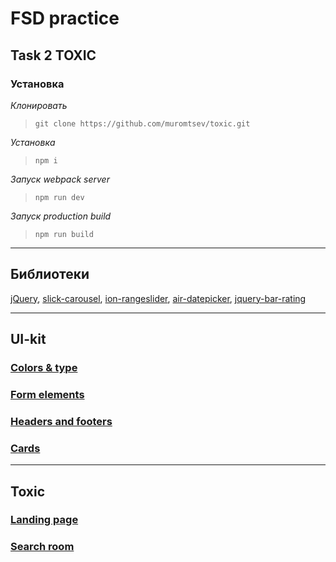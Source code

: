 # FSD practice 
## Task 2 TOXIC

### Установка

_Клонировать_
> ```git clone https://github.com/muromtsev/toxic.git```

_Установка_
> ```npm i```

_Запуск webpack server_
> ```npm run dev```

_Запуск production build_
> ```npm run build```
---

## Библиотеки
[jQuery](https://github.com/jquery/jquery),
[slick-carousel](https://github.com/kenwheeler/slick),
[ion-rangeslider](https://github.com/IonDen/ion.rangeSlider),
[air-datepicker](https://github.com/t1m0n/air-datepicker),
[jquery-bar-rating](https://github.com/antennaio/jquery-bar-rating)

---

## UI-kit

### [Colors & type](https://muromtsev.github.io/toxic/color_type.html)
### [Form elements](https://muromtsev.github.io/toxic/form-elements.html)
### [Headers and footers](https://muromtsev.github.io/toxic/header_footer.html)
### [Cards](https://muromtsev.github.io/toxic/cards.html)

---

## Toxic

### [Landing page](https://muromtsev.github.io/toxic/landing-page.html)
### [Search room](https://muromtsev.github.io/toxic/search-room.html)


